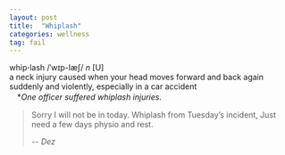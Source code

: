 ```yaml
---
layout: post
title:  "Whiplash"
categories: wellness
tag: fail
---
```

<DIV style="MARGIN: 0px 0px 5px">whip<B>·</B>lash /ˈwɪp-læʃ/ <I>n</I> [U] <BR>a neck injury caused when your head moves forward and back again suddenly and violently, especially in a car accident<BR>　*<I>One officer suffered whiplash injuries.</I></DIV>

> Sorry I will not be in today.
> Whiplash from Tuesday’s incident, Just need a few days physio and rest.
>
> -- <cite>Dez</cite>
